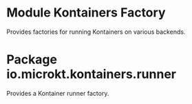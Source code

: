 # Module Kontainers Factory

Provides factories for running Kontainers on various backends.

# Package io.microkt.kontainers.runner

Provides a Kontainer runner factory.
